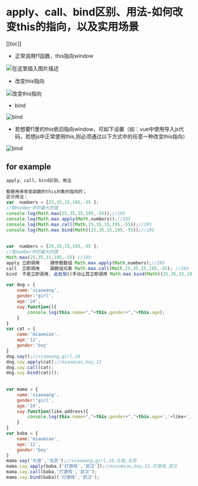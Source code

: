 #  apply、call、bind区别、用法-如何改变this的指向，以及实用场景

[[toc]]
+ 正常调用f1函数，this指向window

![在这里插入图片描述](https://img-blog.csdnimg.cn/20190327180907393.png)


+ 改变this指向

![改变this指向](https://img-blog.csdnimg.cn/20190327181106292.png)

+ bind

![bind](https://img-blog.csdnimg.cn/20190327181355608.png)

+ 若想要f1里的this依旧指向window，可如下设置（如：vue中使用导入js代码，若想js中正常使用this,则必须通过以下方式中的任意一种改变this指向）

![bind](https://img-blog.csdnimg.cn/20190327181820680.png?x-oss-process=image/watermark,type_ZmFuZ3poZW5naGVpdGk,shadow_10,text_aHR0cHM6Ly9ibG9nLmNzZG4ubmV0L3NpbmF0XzM2MTQ2Nzc2,size_16,color_FFFFFF,t_70)


## for example
```javascript
apply、call、bind区别、用法
 
都是用来改变函数的this对象的指向的；
区分用法：
var  numbers = [25,35,15,195,-55 ]; 
//取number中的最大的值
console.log(Math.max(25,35,15,195,-55));//195
console.log(Math.max.apply(Math,numbers));//195
console.log(Math.max.call(Math,25,35,15,195,-55));//195
console.log(Math.max.bind(Math)(25,35,15,195,-55));//195
 
 
var  numbers = [25,35,15,195,-55 ]; 
//取number中的最大的值
Math.max(25,35,15,195,-55) //195
apply 立即调用    跟参数数组 Math.max.apply(Math,numbers);//195
call  立即调用    跟数组元素 Math.max.call(Math,25,35,15,195,-55); //195
bind  不是立即调用, 此处加()手动让其立即调用 Math.max.bind(Math)(25,35,15,195,-55);//195
 
var dog = {
    name:'xiaowang',
    gender:'girl',
    age:'24',
    say:function(){
        console.log(this.name+","+this.gender+","+this.age);
    }
}
var cat = {
    name:'miaomiao',
    age:'12',
    gender:'boy'
}
dog.say();//xiaowang,girl,24
dog.say.apply(cat);//miaomiao,boy,12
dog.say.call(cat);
dog.say.bind(cat)();
 
 
var mama = {
    name:'xiaowang',
    gender:'girl',
    age:'24',
    say:function(like,address){
        console.log(this.name+","+this.gender+","+this.age+','+like+','+address);
    }
}
var baba = {
    name:'miaomiao',
    age:'12',
    gender:'boy'
}
mama.say('化妆','北京');//xiaowang,girl,24,化妆,北京
mama.say.apply(baba,['打游戏','武汉']);//miaomiao,boy,12,打游戏,武汉
mama.say.call(baba,'打游戏','武汉');
mama.say.bind(baba)('打游戏','武汉');
```
